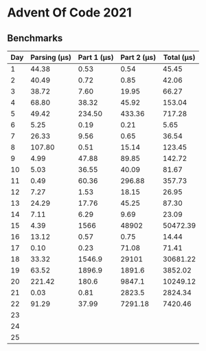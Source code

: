 # Advent Of Code 2021

## Benchmarks

| Day | Parsing (μs) | Part 1 (μs) | Part 2 (μs) | Total (μs) |
|-----|--------------|-------------|-------------|------------|
| 1   | 44.38        | 0.53        | 0.54        | 45.45      |
| 2   | 40.49        | 0.72        | 0.85        | 42.06      |
| 3   | 38.72        | 7.60        | 19.95       | 66.27      |
| 4   | 68.80        | 38.32       | 45.92       | 153.04     |
| 5   | 49.42        | 234.50      | 433.36      | 717.28     |
| 6   | 5.25         | 0.19        | 0.21        | 5.65       |
| 7   | 26.33        | 9.56        | 0.65        | 36.54      |
| 8   | 107.80       | 0.51        | 15.14       | 123.45     |
| 9   | 4.99         | 47.88       | 89.85       | 142.72     |
| 10  | 5.03         | 36.55       | 40.09       | 81.67      |
| 11  | 0.49         | 60.36       | 296.88      | 357.73     |
| 12  | 7.27         | 1.53        | 18.15       | 26.95      |
| 13  | 24.29        | 17.76       | 45.25       | 87.30      |
| 14  | 7.11         | 6.29        | 9.69        | 23.09      |
| 15  | 4.39         | 1566        | 48902       | 50472.39   |
| 16  | 13.12        | 0.57        | 0.75        | 14.44      |
| 17  | 0.10         | 0.23        | 71.08       | 71.41      |
| 18  | 33.32        | 1546.9      | 29101       | 30681.22   |
| 19  | 63.52        | 1896.9      | 1891.6      | 3852.02    |
| 20  | 221.42       | 180.6       | 9847.1      | 10249.12   |
| 21  | 0.03         | 0.81        | 2823.5      | 2824.34    |
| 22  | 91.29        | 37.99       | 7291.18     | 7420.46    |
| 23  |              |             |             |            |
| 24  |              |             |             |            |
| 25  |              |             |             |            |
